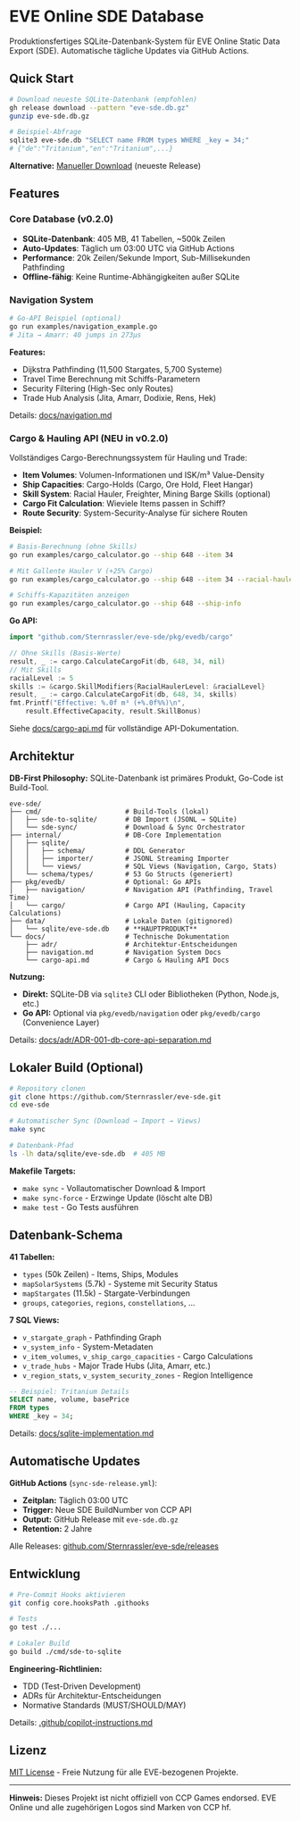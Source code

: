 # EVE Online SDE Database

Produktionsfertiges SQLite-Datenbank-System für EVE Online Static Data Export (SDE). Automatische tägliche Updates via GitHub Actions.

## Quick Start

```bash
# Download neueste SQLite-Datenbank (empfohlen)
gh release download --pattern "eve-sde.db.gz"
gunzip eve-sde.db.gz

# Beispiel-Abfrage
sqlite3 eve-sde.db "SELECT name FROM types WHERE _key = 34;"
# {"de":"Tritanium","en":"Tritanium",...}
```

**Alternative:** [Manueller Download](https://github.com/Sternrassler/eve-sde/releases) (neueste Release)

## Features

### Core Database (v0.2.0)

- **SQLite-Datenbank**: 405 MB, 41 Tabellen, ~500k Zeilen
- **Auto-Updates**: Täglich um 03:00 UTC via GitHub Actions
- **Performance**: 20k Zeilen/Sekunde Import, Sub-Millisekunden Pathfinding
- **Offline-fähig**: Keine Runtime-Abhängigkeiten außer SQLite

### Navigation System

```bash
# Go-API Beispiel (optional)
go run examples/navigation_example.go
# Jita → Amarr: 40 jumps in 273µs
```

**Features:**

- Dijkstra Pathfinding (11,500 Stargates, 5,700 Systeme)
- Travel Time Berechnung mit Schiffs-Parametern
- Security Filtering (High-Sec only Routes)
- Trade Hub Analysis (Jita, Amarr, Dodixie, Rens, Hek)

Details: [docs/navigation.md](docs/navigation.md)

### Cargo & Hauling API (NEU in v0.2.0)

Vollständiges Cargo-Berechnungssystem für Hauling und Trade:

- **Item Volumes**: Volumen-Informationen und ISK/m³ Value-Density
- **Ship Capacities**: Cargo-Holds (Cargo, Ore Hold, Fleet Hangar)
- **Skill System**: Racial Hauler, Freighter, Mining Barge Skills (optional)
- **Cargo Fit Calculation**: Wieviele Items passen in Schiff?
- **Route Security**: System-Security-Analyse für sichere Routen

**Beispiel:**

```bash
# Basis-Berechnung (ohne Skills)
go run examples/cargo_calculator.go --ship 648 --item 34

# Mit Gallente Hauler V (+25% Cargo)
go run examples/cargo_calculator.go --ship 648 --item 34 --racial-hauler 5

# Schiffs-Kapazitäten anzeigen
go run examples/cargo_calculator.go --ship 648 --ship-info
```

**Go API:**

```go
import "github.com/Sternrassler/eve-sde/pkg/evedb/cargo"

// Ohne Skills (Basis-Werte)
result, _ := cargo.CalculateCargoFit(db, 648, 34, nil)
// Mit Skills
racialLevel := 5
skills := &cargo.SkillModifiers{RacialHaulerLevel: &racialLevel}
result, _ := cargo.CalculateCargoFit(db, 648, 34, skills)
fmt.Printf("Effective: %.0f m³ (+%.0f%%)\n", 
    result.EffectiveCapacity, result.SkillBonus)
```

Siehe [docs/cargo-api.md](docs/cargo-api.md) für vollständige API-Dokumentation.

## Architektur

**DB-First Philosophy:** SQLite-Datenbank ist primäres Produkt, Go-Code ist Build-Tool.

```text
eve-sde/
├── cmd/                     # Build-Tools (lokal)
│   ├── sde-to-sqlite/       # DB Import (JSONL → SQLite)
│   └── sde-sync/            # Download & Sync Orchestrator
├── internal/                # DB-Core Implementation
│   ├── sqlite/
│   │   ├── schema/          # DDL Generator
│   │   ├── importer/        # JSONL Streaming Importer
│   │   └── views/           # SQL Views (Navigation, Cargo, Stats)
│   └── schema/types/        # 53 Go Structs (generiert)
├── pkg/evedb/               # Optional: Go APIs
│   ├── navigation/          # Navigation API (Pathfinding, Travel Time)
│   └── cargo/               # Cargo API (Hauling, Capacity Calculations)
├── data/                    # Lokale Daten (gitignored)
│   └── sqlite/eve-sde.db    # **HAUPTPRODUKT**
└── docs/                    # Technische Dokumentation
    ├── adr/                 # Architektur-Entscheidungen
    ├── navigation.md        # Navigation System Docs
    └── cargo-api.md         # Cargo & Hauling API Docs
```

**Nutzung:**

- **Direkt:** SQLite-DB via `sqlite3` CLI oder Bibliotheken (Python, Node.js, etc.)
- **Go API:** Optional via `pkg/evedb/navigation` oder `pkg/evedb/cargo` (Convenience Layer)

Details: [docs/adr/ADR-001-db-core-api-separation.md](docs/adr/ADR-001-db-core-api-separation.md)

## Lokaler Build (Optional)

```bash
# Repository clonen
git clone https://github.com/Sternrassler/eve-sde.git
cd eve-sde

# Automatischer Sync (Download → Import → Views)
make sync

# Datenbank-Pfad
ls -lh data/sqlite/eve-sde.db  # 405 MB
```

**Makefile Targets:**

- `make sync` - Vollautomatischer Download & Import
- `make sync-force` - Erzwinge Update (löscht alte DB)
- `make test` - Go Tests ausführen

## Datenbank-Schema

**41 Tabellen:**

- `types` (50k Zeilen) - Items, Ships, Modules
- `mapSolarSystems` (5.7k) - Systeme mit Security Status
- `mapStargates` (11.5k) - Stargate-Verbindungen
- `groups`, `categories`, `regions`, `constellations`, ...

**7 SQL Views:**

- `v_stargate_graph` - Pathfinding Graph
- `v_system_info` - System-Metadaten
- `v_item_volumes`, `v_ship_cargo_capacities` - Cargo Calculations
- `v_trade_hubs` - Major Trade Hubs (Jita, Amarr, etc.)
- `v_region_stats`, `v_system_security_zones` - Region Intelligence

```sql
-- Beispiel: Tritanium Details
SELECT name, volume, basePrice 
FROM types 
WHERE _key = 34;
```

Details: [docs/sqlite-implementation.md](docs/sqlite-implementation.md)

## Automatische Updates

**GitHub Actions** (`sync-sde-release.yml`):

- **Zeitplan:** Täglich 03:00 UTC
- **Trigger:** Neue SDE BuildNumber von CCP API
- **Output:** GitHub Release mit `eve-sde.db.gz`
- **Retention:** 2 Jahre

Alle Releases: [github.com/Sternrassler/eve-sde/releases](https://github.com/Sternrassler/eve-sde/releases)

## Entwicklung

```bash
# Pre-Commit Hooks aktivieren
git config core.hooksPath .githooks

# Tests
go test ./...

# Lokaler Build
go build ./cmd/sde-to-sqlite
```

**Engineering-Richtlinien:**

- TDD (Test-Driven Development)
- ADRs für Architektur-Entscheidungen
- Normative Standards (MUST/SHOULD/MAY)

Details: [.github/copilot-instructions.md](.github/copilot-instructions.md)

## Lizenz

[MIT License](LICENSE) - Freie Nutzung für alle EVE-bezogenen Projekte.

---

**Hinweis:** Dieses Projekt ist nicht offiziell von CCP Games endorsed. EVE Online und alle zugehörigen Logos sind Marken von CCP hf.
